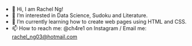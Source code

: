 - 👋 Hi, I am Rachel Ng!
- 👀 I’m interested in Data Science, Sudoku and Literature.
- 🌱 I’m currently learning how to create web pages using HTML and CSS.
- 📫 How to reach me: @ch4re1 on Instagram / Email me: rachel_ng03@hotmail.com

<!---
rachelnxr/rachelnxr is a ✨ special ✨ repository because its `README.md` (this file) appears on your GitHub profile.
You can click the Preview link to take a look at your changes.
--->
